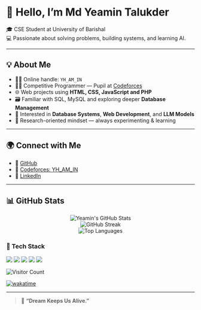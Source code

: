 # 👋 Hello, I’m Md Yeamin Talukder

🎓 CSE Student at University of Barishal  
💻 Passionate about solving problems, building systems, and learning AI.

---

## 💡 About Me

- 🧑‍💼 Online handle: `YH_AM_IN`
- 🧑‍💻 Competitive Programmer — Pupil at <a href="https://codeforces.com/profile/YH_AM-IN" target="_blank">Codeforces</a>
- 🌐 Web projects using **HTML, CSS, JavaScript and PHP**
- 🗃️ Familiar with SQL, MySQL and exploring deeper **Database Management**
- 💾 Interested in **Database Systems**, **Web Development**, and **LLM Models**
- 🧠 Research-oriented mindset — always experimenting & learning

---

## 🌍 Connect with Me

- 🔗 <a href="https://github.com/Yeamin-Talukder" target="_blank">GitHub</a>  
- 🔗 <a href="https://codeforces.com/profile/YH_AM-IN" target="_blank">Codeforces: YH_AM_IN</a>  
- 🔗 <a href="https://www.linkedin.com/in/yh-am-in" target="_blank">LinkedIn</a>

---

## 📊 GitHub Stats

<p align="center">
  <img src="https://github-readme-stats.vercel.app/api?username=Yeamin-Talukder&show_icons=true&theme=tokyonight" alt="Yeamin's GitHub Stats" />
  <br/>
  <img src="https://github-readme-streak-stats.herokuapp.com/?user=Yeamin-Talukder&theme=tokyonight" alt="GitHub Streak" />
  <br/>
  <img src="https://github-readme-stats.vercel.app/api/top-langs/?username=Yeamin-Talukder&layout=compact&theme=tokyonight" alt="Top Languages" />
</p>


### 🧰 Tech Stack
<p>
  <img src="https://img.shields.io/badge/C++-00599C?style=for-the-badge&logo=cplusplus&logoColor=white"/>
  <img src="https://img.shields.io/badge/PHP-777BB4?style=for-the-badge&logo=php&logoColor=white"/>
  <img src="https://img.shields.io/badge/MySQL-4479A1?style=for-the-badge&logo=mysql&logoColor=white"/>
  <img src="https://img.shields.io/badge/HTML5-E34F26?style=for-the-badge&logo=html5&logoColor=white"/>
  <img src="https://img.shields.io/badge/CSS3-1572B6?style=for-the-badge&logo=css3&logoColor=white"/>
</p>



![Visitor Count](https://komarev.com/ghpvc/?username=Yeamin-Talukder&color=blue)

[![wakatime](https://wakatime.com/badge/user/b01ebb11-341e-4df8-8bf0-ed7074306e27.svg)](https://wakatime.com/@b01ebb11-341e-4df8-8bf0-ed7074306e27)


---

> 🧭 **“Dream Keeps Us Alive.”**  

